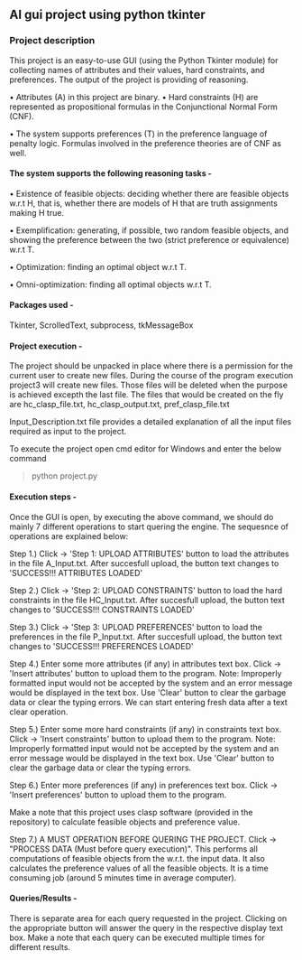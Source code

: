 ## AI gui project using python tkinter

### Project description

This project is an easy-to-use GUI (using the Python Tkinter module) for collecting names of attributes and their values, hard constraints, and preferences. The output of the project is providing of reasoning. 

 •	Attributes (A) in this project are binary.
 •	Hard constraints (H) are represented as propositional formulas in the Conjunctional Normal Form (CNF).
 
 •	The system supports preferences (T) in the preference language of penalty logic. Formulas involved in the preference theories are of    CNF as well.
  
#### The system supports the following reasoning tasks -

•	Existence of feasible objects: deciding whether there are feasible objects w.r.t H, that is, whether there are models of H that are truth assignments making H true.

•	Exemplification: generating, if possible, two random feasible objects, and showing the preference between the two (strict preference  or equivalence) w.r.t T.

•	Optimization: finding an optimal object w.r.t T.

•	Omni-optimization: finding all optimal objects w.r.t T.


#### Packages used -

Tkinter, ScrolledText, subprocess, tkMessageBox

#### Project execution -

The project should be unpacked in place where there is a permission for the current user to create new files. During the course of the program execution project3 will create new files. Those files will be deleted when the purpose is achieved excepth the last file. The files that would be created on the fly are hc_clasp_file.txt, hc_clasp_output.txt, 
pref_clasp_file.txt

Input_Description.txt file provides a detailed explanation of all the input files required as input to the project.

To execute the project open cmd editor for Windows and enter the below command

>python project.py

#### Execution steps -

Once the GUI is open, by executing the above command, we should do mainly 7 different operations to start quering the engine. The sequesnce of operations are explained below:

Step 1.) Click -> 'Step 1: UPLOAD ATTRIBUTES' button to load the attributes in the file A_Input.txt. After succesfull upload, the button text changes to 'SUCCESS!!! ATTRIBUTES LOADED'

Step 2.) Click -> 'Step 2: UPLOAD CONSTRAINTS' button to load the hard constraints in the file HC_Input.txt. After succesfull upload, the button text changes to 'SUCCESS!!! CONSTRAINTS LOADED'

Step 3.) Click -> 'Step 3: UPLOAD PREFERENCES' button to load the preferences in the file P_Input.txt. After succesfull upload, the button text changes to 'SUCCESS!!! PREFERENCES LOADED'

Step 4.) Enter some more attributes (if any) in attributes text box. Click -> 'Insert attributes' button to upload them to the program. Note: Improperly formatted input would not be accepted by the system and an error message would be displayed in the text box. Use 'Clear' button to clear the garbage data or clear the typing errors. We can start entering fresh data after a text clear operation.

Step 5.) Enter some more hard constraints (if any) in constraints text box. Click -> 'Insert constraints' button to upload them to the program. Note: Improperly formatted input would not be accepted by the system and an error message would be displayed in the text box. Use 'Clear' button to clear the garbage data or clear the typing errors.

Step 6.) Enter more preferences (if any) in preferences text box. Click -> 'Insert preferences' button to upload them to the program. 

Make a note that this project uses clasp software (provided in the repository) to calculate feasible objects and preference value.

Step 7.) A MUST OPERATION BEFORE QUERING THE PROJECT. Click -> "PROCESS DATA (Must before query execution)". This performs all computations of feasible objects from the w.r.t. the input data. It also calculates the preference values of all the feasible objects. It is a time consuming job (around 5 minutes time in average computer).


#### Queries/Results -

There is separate area for each query requested in the project. Clicking on the appropriate button will answer the query in the respective display text box. Make a note that each query can be executed multiple times for different results.
